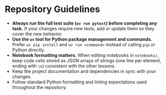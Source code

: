 # Repository Guidelines

- **Always run the full test suite (`uv run pytest`) before completing any task.** If your changes require new tests, add or update them so they cover the new behavior.
- **Use the `uv` tool for Python package management and commands.** Prefer `uv pip install` and `uv run <command>` instead of calling `pip` or Python directly.
- **Notebook formatting matters.** When editing notebooks in `notebooks/`, keep code cells stored as JSON arrays of strings (one line per element, ending with `\n`) consistent with the other lessons.
- Keep the project documentation and dependencies in sync with your changes.
- Follow standard Python formatting and linting expectations used throughout the repository.
